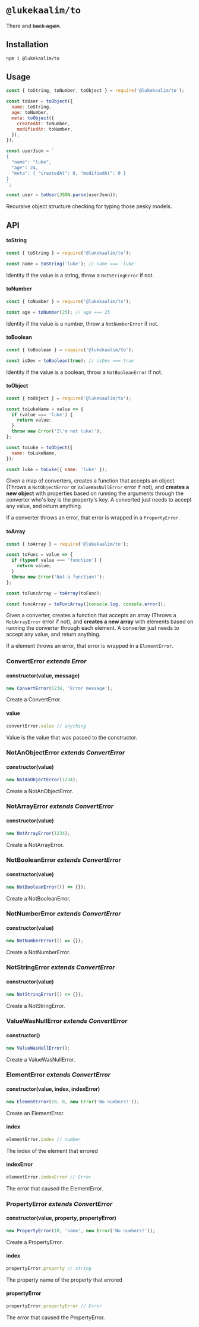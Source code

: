# `@lukekaalim/to`

There and ~~back again~~.

## Installation

```bash
npm i @lukekaalim/to
```

##  Usage

```javascript
const { toString, toNumber, toObject } = require('@lukekaalim/to');

const toUser = toObject({
  name: toString,
  age: toNumber,
  meta: toObject({
    createdAt: toNumber,
    modifiedAt: toNumber,
  }),
});

const userJson = `
{
  "name": "luke",
  "age": 24,
  "meta": { "createdAt": 0, "modifiedAt": 0 }
}
`;

const user = toUser(JSON.parse(userJson));
```

Recursive object structure checking for typing those pesky models.

## API

#### toString
```javascript
const { toString } = require('@lukekaalim/to');

const name = toString('luke'); // name === 'luke'
```
Identity if the value is a string, throw a `NotStringError` if not.

#### toNumber
```javascript
const { toNumber } = require('@lukekaalim/to');

const age = toNumber(25); // age === 25
```
Identity if the value is a number, throw a `NotNumberError` if not.

#### toBoolean
```javascript
const { toBoolean } = require('@lukekaalim/to');

const isDev = toBoolean(true); // isDev === true
```
Identity if the value is a boolean, throw a `NotBooleanError` if not.

#### toObject
```javascript
const { toObject } = require('@lukekaalim/to');

const toLukeName = value => {
  if (value === 'luke') {
    return value;
  }
  throw new Error('I\'m not luke!');
};

const toLuke = toObject({
  name: toLukeName,
});

const luke = toLuke({ name: 'luke' });
```
Given a map of converters, creates a function that accepts an object (Throws a `NotObjectError` or `ValueWasNullError` error if not), and **creates a new object** with properties based on running the arguments through the converter who's key is the property's key. A converted just needs to accept any value, and return anything.

If a converter throws an error, that error is wrapped in a `PropertyError`.

#### toArray
```javascript
const { toArray } = require('@lukekaalim/to');

const toFunc = value => {
  if (typeof value === 'function') {
    return value;
  }
  throw new Error('Not a function!');
};

const toFuncArray = toArray(toFunc);

const funcArray = toFuncArray([console.log, console.error]);
```
Given a converter, creates a function that accepts an array (Throws a `NotArrayError` error if not), and **creates a new array** with elements based on running the converter through each element. A converter just needs to accept any value, and return anything.

If a element throws an error, that error is wrapped in a `ElementError`.

### ConvertError *extends Error*
#### constructor(value, message)
```javascript
new ConvertError(1234, 'Error message');
```
Create a ConvertError.
#### value
```javascript
convertError.value // anything
```
Value is the value that was passed to the constructor.

### NotAnObjectError *extends ConvertError*
#### constructor(value)
```javascript
new NotAnObjectError(1234);
```
Create a NotAnObjectError.
### NotArrayError *extends ConvertError*
#### constructor(value)
```javascript
new NotArrayError(1234);
```
Create a NotArrayError.
### NotBooleanError *extends ConvertError*
#### constructor(value)
```javascript
new NotBooleanError(() => {});
```
Create a NotBooleanError.
### NotNumberError *extends ConvertError*
#### constructor(value)
```javascript
new NotNumberError(() => {});
```
Create a NotNumberError.
### NotStringError *extends ConvertError*
#### constructor(value)
```javascript
new NotStringError(() => {});
```
Create a NotStringError.
### ValueWasNullError *extends ConvertError*
#### constructor()
```javascript
new ValueWasNullError();
```
Create a ValueWasNullError.

### ElementError *extends ConvertError*
#### constructor(value, index, indexError)
```javascript
new ElementError(10, 0, new Error('No numbers!'));
```
Create an ElementError.
#### index
```javascript
elementError.index // number
```
The index of the element that errored
#### indexError
```javascript
elementError.indexError // Error
```
The error that caused the ElementError.

### PropertyError *extends ConvertError*
#### constructor(value, property, propertyError)
```javascript
new PropertyError(10, 'name', new Error('No numbers!'));
```
Create a PropertyError.
#### index
```javascript
propertyError.property // string
```
The property name of the property that errored
#### propertyError
```javascript
propertyError.propertyError // Error
```
The error that caused the PropertyError.
